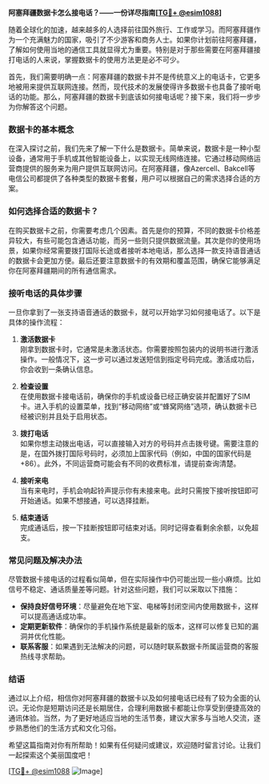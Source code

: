 **阿塞拜疆数据卡怎么接电话？——一份详尽指南[[TG💪+ @esim1088](https://t.me/s/esim1088)]**

随着全球化的加速，越来越多的人选择前往国外旅行、工作或学习。而阿塞拜疆作为一个充满魅力的国家，吸引了不少游客和商务人士。如果你计划前往阿塞拜疆，了解如何使用当地的通信工具就显得尤为重要。特别是对于那些需要在阿塞拜疆接打电话的人来说，掌握数据卡的使用方法更是必不可少。

首先，我们需要明确一点：阿塞拜疆的数据卡并不是传统意义上的电话卡，它更多地被用来提供互联网连接。然而，现代技术的发展使得许多数据卡也具备了接听电话的功能。那么，阿塞拜疆的数据卡到底该如何接电话呢？接下来，我们将一步步为你解答这个问题。

### 数据卡的基本概念

在深入探讨之前，我们先来了解一下什么是数据卡。简单来说，数据卡是一种小型设备，通常用于手机或其他智能设备上，以实现无线网络连接。它通过移动网络运营商提供的服务来为用户提供互联网访问。在阿塞拜疆，像Azercell、Bakcell等电信公司都提供了各种类型的数据卡套餐，用户可以根据自己的需求选择合适的方案。

### 如何选择合适的数据卡？

在购买数据卡之前，你需要考虑几个因素。首先是你的预算，不同的数据卡价格差异较大，有些可能包含通话功能，而另一些则只提供数据流量。其次是你的使用场景，如果你经常需要拨打国际长途或者接听本地电话，那么选择一款支持语音通话的数据卡会更加方便。最后还要注意数据卡的有效期和覆盖范围，确保它能够满足你在阿塞拜疆期间的所有通信需求。

### 接听电话的具体步骤

一旦你拿到了一张支持语音通话的数据卡，就可以开始学习如何接电话了。以下是具体的操作流程：

1. **激活数据卡**  
   刚拿到数据卡时，它通常是未激活状态。你需要按照包装内的说明书进行激活操作。一般情况下，这一步可以通过发送短信到指定号码完成。激活成功后，你会收到一条确认信息。

2. **检查设置**  
   在使用数据卡接电话前，确保你的手机或设备已经正确安装并配置好了SIM卡。进入手机的设置菜单，找到“移动网络”或“蜂窝网络”选项，确认数据卡已经被识别并且处于启用状态。

3. **拨打电话**  
   如果你想主动拨出电话，可以直接输入对方的号码并点击拨号键。需要注意的是，在国外拨打国际号码时，必须加上国家代码（例如，中国的国家代码是+86）。此外，不同运营商可能会有不同的收费标准，请提前查询清楚。

4. **接听来电**  
   当有来电时，手机会响起铃声提示你有未接来电。此时只需按下接听按钮即可开始通话。如果不想接通，可以选择挂断。

5. **结束通话**  
   完成通话后，按一下挂断按钮即可结束对话。同时记得查看剩余余额，以免超支。

### 常见问题及解决办法

尽管数据卡接电话的过程看似简单，但在实际操作中仍可能出现一些小麻烦。比如信号不稳定、通话质量差等问题。针对这些问题，我们可以采取以下措施：

- **保持良好信号环境**：尽量避免在地下室、电梯等封闭空间内使用数据卡，这样可以提高通话成功率。
- **定期更新软件**：确保你的手机操作系统是最新的版本，这样可以修复已知的漏洞并优化性能。
- **联系客服**：如果遇到无法解决的问题，可以随时联系数据卡所属运营商的客服热线寻求帮助。

### 结语

通过以上介绍，相信你对阿塞拜疆的数据卡以及如何接电话已经有了较为全面的认识。无论你是短期访问还是长期居住，合理利用数据卡都能让你享受到便捷高效的通讯体验。当然，为了更好地适应当地的生活节奏，建议大家多与当地人交流，逐步熟悉他们的生活方式和文化习俗。

希望这篇指南对你有所帮助！如果有任何疑问或建议，欢迎随时留言讨论。让我们一起探索这个美丽国度吧！

[[TG💪+ @esim1088](https://t.me/s/esim1088) ![Image](https://i.postimg.cc/4NQfJmqS/Snipaste-2025-05-13-00-14-12.png)]